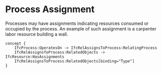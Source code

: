 Process Assignment
==================

Processes may have assignments indicating resources consumed or occupied by the process. An example of such assignment is a carpenter labor resource building a wall.

```
concept {
    IfcProcess:OperatesOn -> IfcRelAssignsToProcess:RelatingProcess
    IfcRelAssignsToProcess:RelatedObjects -> IfcResource:HasAssignments
    IfcRelAssignsToProcess:RelatedObjects[binding="Type"]
}
```

